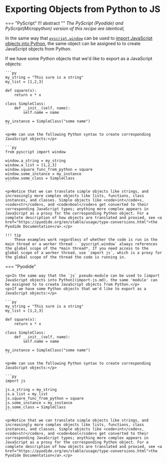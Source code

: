 # Exporting Objects from Python to JS

=== "PyScript"
    !!! abstract ""
        <i>The PyScript (Pyodide) and PyScript(Micropython) version of this recipe are identical, </i>
    <p>In the same way that [`pyscript.window`](import-js.md) can be used to <a href="import-js.html">import JavaScript objects into Python</a>, the same object can be assigned to to create JavaScript objects from Python.</p>
    <p>If we have some Python objects that we'd like to export as a JavaScript objects:</p>

    ```py
    my_string = "This sure is a string"
    my_list = [1,2,3]

    def square(x):
        return x * x

    class SimpleClass:
        def __init__(self, name):
            self.name = name
        
    my_instance = SimpleClass("some name")
    ```

    <p>We can use the following Python syntax to create corresponding JavaScript objects:</p>

    ```py
    from pyscript import window

    window.a_string = my_string
    window.a_list = [1,2,3]
    window.square_func_from_python = square
    window.some_instance = my_instance
    window.some_class = SimpleClass
    ```

    <p>Notice that we can translate simple objects like strings, and increasingly more complex objects like lists, functions, class instances, and classes. Simple objects like <code>int</code>s, <code>str</code>s, and <code>bool</code>s get converted to their corresponding JavaScript types; anything more complex appears in JavaScript as a proxy for the corresponding Python object. For a complete description of how objects are translated and proxied, see <a href="https://pyodide.org/en/stable/usage/type-conversions.html">the Pyodide Documentation</a>.</p>

    !!! tip
        These examples work regardless of whether the code is run in the main thread or a worker thread - `pyscript.window` always references the global scope of the *main thread*. If you need access to the global scope of a worker thread, use `import js`, which is a proxy for the global scope of the thread the code is running in.

=== "Pyodide"

    <p>In the same way that the `js` pseudo-module can be used to [import JavaScript objects into Python](import-js.md), the same 'module' can be assigned to to create JavaScript objects from Python.</p>
    <p>If we have some Python objects that we'd like to export as a JavaScript objects:</p>

    ```py
    my_string = "This sure is a string"
    my_list = [1,2,3]

    def square(x):
        return x * x

    class SimpleClass:
        def __init__(self, name):
            self.name = name
        
    my_instance = SimpleClass("some name")
    ```

    <p>We can use the following Python syntax to create corresponding JavaScript objects:</p>

    ```py
    import js

    js.a_string = my_string
    js.a_list = my_list
    js.square_func_from_python = square
    js.some_instance = my_instance
    js.some_class = SimpleClass
    ```

    <p>Notice that we can translate simple objects like strings, and increasingly more complex objects like lists, functions, class instances, and classes. Simple objects like <code>int</code>s, <code>str</code>s, and <code>bool</code>s get converted to their corresponding JavaScript types; anything more complex appears in JavaScript as a proxy for the corresponding Python object. For a complete description of how objects are translated and proxied, see <a href="https://pyodide.org/en/stable/usage/type-conversions.html">the Pyodide Documentation</a>.</p>